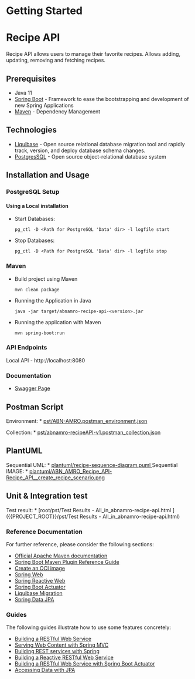# Getting Started

# Recipe API
Recipe API allows users to manage their favorite recipes. Allows adding, updating, removing and fetching recipes.


## Prerequisites
- Java 11
- <a href="https://spring.io/projects/spring-boot">Spring Boot</a> - Framework to ease the bootstrapping and development of new Spring Applications
- <a href="https://maven.apache.org/">Maven</a> - Dependency Management

## Technologies
- <a href="https://www.liquibase.org/">Liquibase</a> - Open source relational database migration tool and rapidly track, version, and deploy database schema changes.
- <a href="https://www.postgresql.org/about/">PostgresSQL</a> - Open source object-relational database system


## Installation and Usage

### PostgreSQL Setup
#### Using a Local installation

- Start Databases:

  ```shell
  pg_ctl -D <Path for PostgreSQL 'Data' dir> -l logfile start
  ```

- Stop Databases:
  ```shell
  pg_ctl -D <Path for PostgreSQL 'Data' dir> -l logfile stop
  ```

### Maven
- Build project using Maven

  ```shell
  mvn clean package
  ```

- Running the Application in Java

  ```shell
  java -jar target/abnamro-recipe-api-<version>.jar
  ```

- Running the application with Maven
    ```shell
    mvn spring-boot:run
    ```

### API Endpoints
Local API - http://localhost:8080

### Documentation

* [Swagger Page](http://127.0.0.1:8080/swagger-ui/index.html)

## Postman Script
Environment: * [pst/ABN-AMRO.postman_environment.json ]({{PROJECT_ROOT}}/pst/ABN-AMRO.postman_environment.json)

Collection: * [pst/abnamro-recipeAPI-v1.postman_collection.json ]({{PROJECT_ROOT}}/pst/abnamro-recipeAPI-v1.postman_collection.json)

## PlantUML
Sequential UML: * [plantuml/recipe-sequence-diagram.puml ](plantuml/recipe-sequence-diagram.puml)
Sequential IMAGE: * [plantuml/ABN_AMRO_Recipe_API-Recipe_API__create_recipe_scenario.png ](plantuml/ABN_AMRO_Recipe_API-Recipe_API__create_recipe_scenario.png)

## Unit & Integration test
Test result: * [root/pst/Test Results - All_in_abnamro-recipe-api.html ] ({{PROJECT_ROOT}}/pst/Test Results - All_in_abnamro-recipe-api.html)

### Reference Documentation

For further reference, please consider the following sections:

* [Official Apache Maven documentation](https://maven.apache.org/guides/index.html)
* [Spring Boot Maven Plugin Reference Guide](https://docs.spring.io/spring-boot/docs/2.7.3/maven-plugin/reference/html/)
* [Create an OCI image](https://docs.spring.io/spring-boot/docs/2.7.3/maven-plugin/reference/html/#build-image)
* [Spring Web](https://docs.spring.io/spring-boot/docs/2.7.3/reference/htmlsingle/#web)
* [Spring Reactive Web](https://docs.spring.io/spring-boot/docs/2.7.3/reference/htmlsingle/#web.reactive)
* [Spring Boot Actuator](https://docs.spring.io/spring-boot/docs/2.7.3/reference/htmlsingle/#actuator)
* [Liquibase Migration](https://docs.spring.io/spring-boot/docs/2.7.3/reference/htmlsingle/#howto.data-initialization.migration-tool.liquibase)
* [Spring Data JPA](https://docs.spring.io/spring-boot/docs/2.7.3/reference/htmlsingle/#data.sql.jpa-and-spring-data)

### Guides

The following guides illustrate how to use some features concretely:

* [Building a RESTful Web Service](https://spring.io/guides/gs/rest-service/)
* [Serving Web Content with Spring MVC](https://spring.io/guides/gs/serving-web-content/)
* [Building REST services with Spring](https://spring.io/guides/tutorials/rest/)
* [Building a Reactive RESTful Web Service](https://spring.io/guides/gs/reactive-rest-service/)
* [Building a RESTful Web Service with Spring Boot Actuator](https://spring.io/guides/gs/actuator-service/)
* [Accessing Data with JPA](https://spring.io/guides/gs/accessing-data-jpa/)

